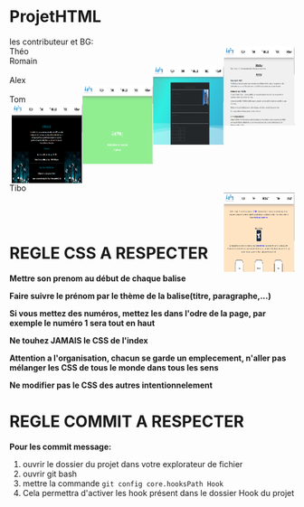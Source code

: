 # ProjetHTML
les contributeur et BG:</br>
Théo
<img src="photo/thébas.png" height="140" width="125" align="right" ></br>
Romain</br>
<img src="photo/ropied.png" height="140" width="125" align="right" ></br>
Alex</br>
<img src="photo/alex.png" height="140" width="125" align="right" ></br>
Tom</br>
<img src="photo/tomanger.png" height="140" width="125" align="right" ></br>
Tibo</br>
<img src="photo/thimauche.png" height="140" width="125" align="right" ></br>
</br>
</br>

# REGLE CSS A RESPECTER

**Mettre son prenom au début de chaque balise**

**Faire suivre le prénom par le thème de la balise(titre, paragraphe,...)**

**Si vous mettez des numéros, mettez les dans l'odre de la page, par exemple le numéro 1 sera tout en haut**

**Ne touhez JAMAIS le CSS de l'index**

**Attention a l'organisation, chacun se garde un emplecement, n'aller pas mélanger les CSS de tous le monde dans tous les sens**

**Ne modifier pas le CSS des autres intentionnelement**

# REGLE COMMIT A RESPECTER
**Pour les commit message:**
1. ouvrir le dossier du projet dans votre explorateur de fichier
2. ouvrir git bash 
3. mettre la commande ```git config core.hooksPath Hook```
4. Cela permettra d'activer les hook présent dans le dossier Hook du projet

